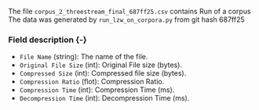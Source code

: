 The file `corpus_2_threestream_final_687ff25.csv` contains Run of a corpus
The data was generated by `run_lzw_on_corpora.py` from git hash 687ff25


### Field description {-}

  * `File Name` (string): The name of the file.
  * `Original File Size` (int): Original File size (bytes).
  * `Compressed Size` (int): Compressed file size (bytes).
  * `Compression Ratio` (flot): Compression Ratio.
  * `Compression Time` (int): Compression Time (ms).
  * `Decompression Time` (int): Decompression Time (ms).
